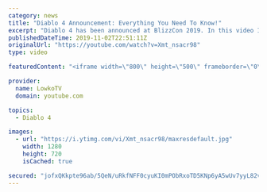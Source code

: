 ```yaml
---
category: news
title: "Diablo 4 Announcement: Everything You Need To Know!"
excerpt: "Diablo 4 has been announced at BlizzCon 2019. In this video I go over everything you need to know about this upcoming Blizzard Entertainment game."
publishedDateTime: 2019-11-02T22:51:11Z
originalUrl: "https://youtube.com/watch?v=Xmt_nsacr98"
type: video

featuredContent: "<iframe width=\"800\" height=\"500\" frameborder=\"0\" src=\"https://www.youtube.com/embed/Xmt_nsacr98\" allow=\"accelerometer; autoplay; encrypted-media; gyroscope; picture-in-picture\" allowfullscreen></iframe>"

provider:
  name: LowkoTV
  domain: youtube.com

topics:
  - Diablo 4

images:
  - url: "https://i.ytimg.com/vi/Xmt_nsacr98/maxresdefault.jpg"
    width: 1280
    height: 720
    isCached: true

secured: "jofxQKkpte96ab/5QeN/uRkfNFF0cyuKI0mPObRxoTD5KNp6yA5wUv7yyL82vGcvRWCVkWDcmgBhDgYeZ9jjSH4VmBJqxtXc/1fJbr/wNZ1Elcj2imTrLbBZlK8AOg6PD3DhJNDNy0toHlCfPpPi2HiSCoNYUnpx495whrq577ko0KLT5FGaP2FHhxAZrWJdPdVNY52aHe33GqrFTB4WofFPIb9+xbeKTeqe275JrS5n24WywK+SfeG62k8DP1MDhooPkN2h9lOq/Kau+6jFjQldLQrTSEbL8rmiw3ZWAPWKjn25NOY0r5ItGwY2UV/aeztOH7XkCXYePmdxxL9ckmS5VLxgZY8zZ/3ha7izmlrq/+ocLC4plEOnV7nGK9kZuUpuCqXHLhCHY73Tb+LCRdi2aDIBOrEiYnaYNFry/O455em5fz+jNdPSpxFbDHrZ;WH9d1IjjmDjOX/2sj8tKoA=="
---
```


